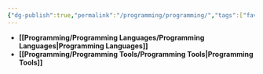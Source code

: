 ```yaml
---
{"dg-publish":true,"permalink":"/programming/programming/","tags":["favorite"]}
---
```



- **[[Programming/Programming Languages/Programming Languages\|Programming Languages]]**
- **[[Programming/Programming Tools/Programming Tools\|Programming Tools]]**

